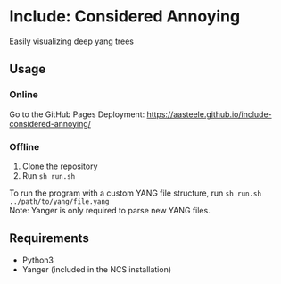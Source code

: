 # Include: Considered Annoying
Easily visualizing deep yang trees

## Usage
### Online
Go to the GitHub Pages Deployment: https://aasteele.github.io/include-considered-annoying/

### Offline
1. Clone the repository
2. Run `sh run.sh`

To run the program with a custom YANG file structure, run `sh run.sh ../path/to/yang/file.yang`  
Note: Yanger is only required to parse new YANG files.


## Requirements
* Python3
* Yanger (included in the NCS installation)
